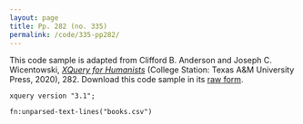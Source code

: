 ```yaml
---
layout: page
title: Pp. 282 (no. 335)
permalink: /code/335-pp282/
---
```


This code sample is adapted from Clifford B. Anderson and Joseph C. Wicentowski, 
[_XQuery for Humanists_](/) (College Station: Texas A&M University Press, 2020), 282. 
Download this code sample in its [raw form](/code/335-pp282/335-pp282.xq).

```xquery
xquery version "3.1";

fn:unparsed-text-lines("books.csv")
```  
